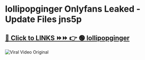 
 # lollipopginger Onlyfans Leaked - Update Files jns5p

## <h2><a href="https://clipsfans.com/lollipopginger&ref=git">🔗 Click to LINKS ⏩⏩ 👉 🟢 lollipopginger </a></h2>

<a href="https://clipsfans.com/lollipopginger&ref=git" rel="nofollow" data-target="animated-image.originalLink"><img src="https://i.ibb.co.com/xMMVF88/686577567.gif" alt="Viral Video Original" style="max-width: 100%; display: inline-block;" data-target="animated-image.originalImage"></a>

